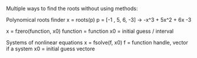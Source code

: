 Multiple ways to find the roots without using methods:

Polynomical roots finder
x = roots(p)
p = [-1 , 5, 6, -3] -> -x^3 + 5x^2 + 6x -3


x = fzero(function, x0)
function = function
x0 = initial guess / interval

Systems of nonlinear equations
x = fsolve(f, x0)
f = function handle, vector if a system
x0 = initial guess vectore